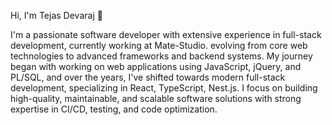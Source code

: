 Hi, I'm Tejas Devaraj 👋

I'm a passionate software developer with extensive experience in full-stack development, currently working at Mate-Studio. evolving from core web technologies to advanced frameworks and backend systems. My journey began with working on web applications using JavaScript, jQuery, and PL/SQL, and over the years, I've shifted towards modern full-stack development, specializing in React, TypeScript, Nest.js. I focus on building high-quality, maintainable, and scalable software solutions with strong expertise in CI/CD, testing, and code optimization.
